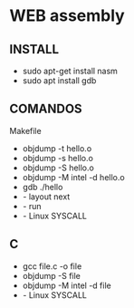 <h1>WEB assembly</h1>

<h2>INSTALL</h2>
	<ul>
		<li>sudo apt-get install nasm</li>
		<li>sudo apt install gdb</li>
	</ul>

<h2>COMANDOS</h2>
	<p>Makefile</p>
        <ul>
                <li>objdump -t hello.o</li>
		<li>objdump -s hello.o</li>
		<li>objdump -S hello.o</li>
		<li>objdump -M intel -d hello.o</li>
		<li>gdb ./hello</li>
		<li>	- layout next</li>
		<li>    - run</li>
		<li>- Linux SYSCALL </li>
        </ul>
<h2>C</h2>
        <ul>
                <li>gcc file.c -o file</li>
                <li>objdump -S file</li>
		<li>objdump -M intel -d file</li>
                <li>- Linux SYSCALL </li>
        </ul>
